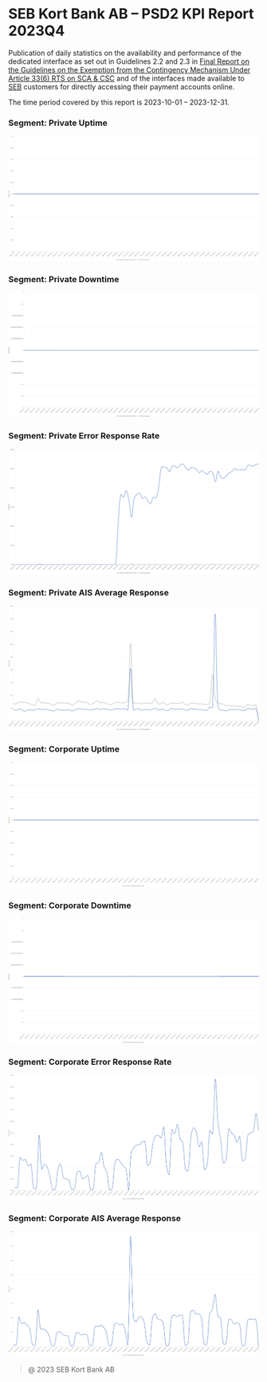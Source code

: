 # SEB Kort Bank AB – PSD2 KPI Report 2023Q4

Publication of daily statistics on the availability and performance of the dedicated interface as set out in Guidelines 2.2 and 2.3 in [Final Report on the Guidelines on the Exemption from the Contingency Mechanism Under Article 33(6) RTS on SCA & CSC](https://eba.europa.eu/sites/default/documents/files/documents/10180/2250578/4e3b9449-ecf9-4756-8006-cbbe74db6d03/Final%20Report%20on%20Guidelines%20on%20the%20exemption%20to%20the%20fall%20back.pdf?retry=1) and of the interfaces made available to [SEB](https://sebgroup.com) customers for directly accessing their payment accounts online.

The time period covered by this report is 2023-10-01 – 2023-12-31.

### Segment: Private Uptime   
![private_uptime][private_uptime]

### Segment: Private Downtime   
![private_downtime][private_downtime]

### Segment: Private Error Response Rate   
![private_error][private_error]

### Segment: Private AIS Average Response
![private_ais][private_ais]

### Segment: Corporate Uptime   
![corporate_uptime][corporate_uptime]

### Segment: Corporate Downtime   
![corporate_downtime][corporate_downtime]

### Segment: Corporate Error Response Rate   
![corporate_error][corporate_error]

### Segment: Corporate AIS Average Response
![corporate_ais][corporate_ais]

[private_ais]: ./archive/2023Q4/private/SEB_CARD_private_ais.gif
[private_downtime]: ./archive/2023Q4/private/SEB_CARD_private_downtime.gif
[private_error]: ./archive/2023Q4/private/SEB_CARD_private_error.gif
[private_uptime]: ./archive/2023Q4/private/SEB_CARD_private_uptime.gif


[corporate_ais]: ./archive/2023Q4/corporate/SEB_CARD_corporate_ais.gif
[corporate_downtime]: ./archive/2023Q4/corporate/SEB_CARD_corporate_downtime.gif
[corporate_error]: ./archive/2023Q4/corporate/SEB_CARD_corporate_error.gif
[corporate_uptime]: ./archive/2023Q4/corporate/SEB_CARD_corporate_uptime.gif

> @ 2023 SEB Kort Bank AB